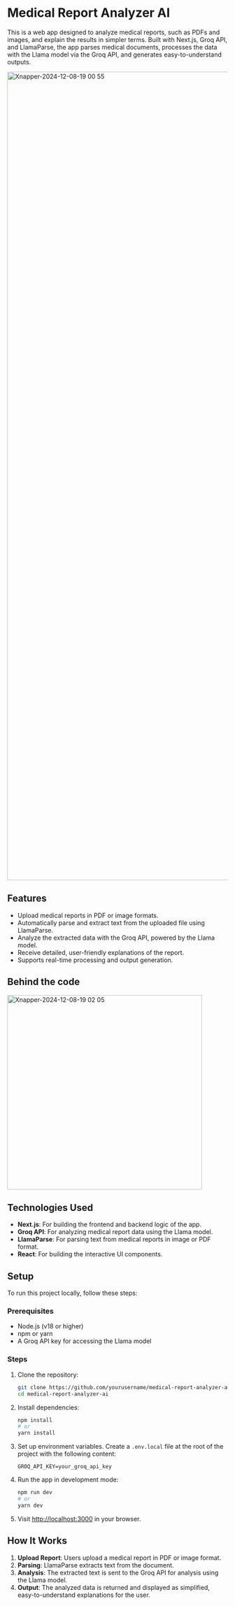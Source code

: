 # Medical Report Analyzer AI

This is a web app designed to analyze medical reports, such as PDFs and images, and explain the results in simpler terms. Built with Next.js, Groq API, and LlamaParse, the app parses medical documents, processes the data with the Llama model via the Groq API, and generates easy-to-understand outputs.

<img width="1850" alt="Xnapper-2024-12-08-19 00 55" src="https://github.com/user-attachments/assets/15bc863f-e3a6-4715-85a5-8032ea13b265">

## Features

- Upload medical reports in PDF or image formats.
- Automatically parse and extract text from the uploaded file using LlamaParse.
- Analyze the extracted data with the Groq API, powered by the Llama model.
- Receive detailed, user-friendly explanations of the report.
- Supports real-time processing and output generation.

## Behind the code

<img width="445" alt="Xnapper-2024-12-08-19 02 05" src="https://github.com/user-attachments/assets/db285967-0cab-4f5c-aa2d-d84dbccb567e">


## Technologies Used

- **Next.js**: For building the frontend and backend logic of the app.
- **Groq API**: For analyzing medical report data using the Llama model.
- **LlamaParse**: For parsing text from medical reports in image or PDF format.
- **React**: For building the interactive UI components.

## Setup

To run this project locally, follow these steps:

### Prerequisites

- Node.js (v18 or higher)
- npm or yarn
- A Groq API key for accessing the Llama model

### Steps

1. Clone the repository:

   ```bash
   git clone https://github.com/yourusername/medical-report-analyzer-ai.git
   cd medical-report-analyzer-ai
   ```

2. Install dependencies:

   ```bash
   npm install
   # or
   yarn install
   ```

3. Set up environment variables. Create a `.env.local` file at the root of the project with the following content:

   ```
   GROQ_API_KEY=your_groq_api_key
   ```

4. Run the app in development mode:

   ```bash
   npm run dev
   # or
   yarn dev
   ```

5. Visit [http://localhost:3000](http://localhost:3000) in your browser.

## How It Works

1. **Upload Report**: Users upload a medical report in PDF or image format.
2. **Parsing**: LlamaParse extracts text from the document.
3. **Analysis**: The extracted text is sent to the Groq API for analysis using the Llama model.
4. **Output**: The analyzed data is returned and displayed as simplified, easy-to-understand explanations for the user.

